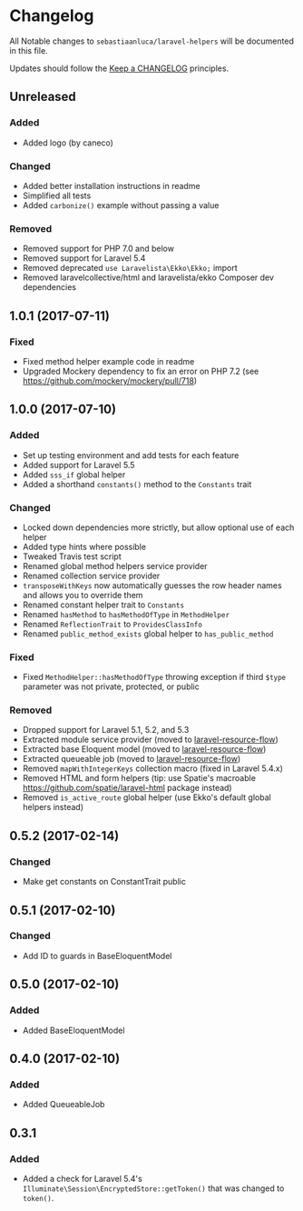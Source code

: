 # Changelog

All Notable changes to `sebastiaanluca/laravel-helpers` will be documented in this file.

Updates should follow the [Keep a CHANGELOG](http://keepachangelog.com/) principles.

## Unreleased

### Added

- Added logo (by caneco)

### Changed

- Added better installation instructions in readme
- Simplified all tests
- Added `carbonize()` example without passing a value

### Removed

- Removed support for PHP 7.0 and below
- Removed support for Laravel 5.4
- Removed deprecated `use Laravelista\Ekko\Ekko;` import
- Removed laravelcollective/html and laravelista/ekko Composer dev dependencies

## 1.0.1 (2017-07-11)

### Fixed

- Fixed method helper example code in readme
- Upgraded Mockery dependency to fix an error on PHP 7.2 (see https://github.com/mockery/mockery/pull/718)

## 1.0.0 (2017-07-10)

### Added

- Set up testing environment and add tests for each feature
- Added support for Laravel 5.5
- Added `sss_if` global helper
- Added a shorthand `constants()` method to the `Constants` trait

### Changed

- Locked down dependencies more strictly, but allow optional use of each helper
- Added type hints where possible
- Tweaked Travis test script
- Renamed global method helpers service provider
- Renamed collection service provider
- `transposeWithKeys` now automatically guesses the row header names and allows you to override them
- Renamed constant helper trait to `Constants`
- Renamed `hasMethod` to `hasMethodOfType` in `MethodHelper`
- Renamed `ReflectionTrait` to `ProvidesClassInfo`
- Renamed `public_method_exists` global helper to `has_public_method`

### Fixed

- Fixed `MethodHelper::hasMethodOfType` throwing exception if third `$type` parameter was not private, protected, or public

### Removed

- Dropped support for Laravel 5.1, 5.2, and 5.3
- Extracted module service provider (moved to [laravel-resource-flow](https://github.com/sebastiaanluca/laravel-resource-flow))
- Extracted base Eloquent model (moved to [laravel-resource-flow](https://github.com/sebastiaanluca/laravel-resource-flow))
- Extracted queueable job (moved to [laravel-resource-flow](https://github.com/sebastiaanluca/laravel-resource-flow))
- Removed `mapWithIntegerKeys` collection macro (fixed in Laravel 5.4.x)
- Removed HTML and form helpers (tip: use Spatie's macroable https://github.com/spatie/laravel-html package instead)
- Removed `is_active_route` global helper (use Ekko's default global helpers instead)

## 0.5.2 (2017-02-14)

### Changed

- Make get constants on ConstantTrait public

## 0.5.1 (2017-02-10)

### Changed

- Add ID to guards in BaseEloquentModel

## 0.5.0 (2017-02-10)

### Added

- Added BaseEloquentModel

## 0.4.0 (2017-02-10)

### Added

- Added QueueableJob

## 0.3.1

### Added

- Added a check for Laravel 5.4's `Illuminate\Session\EncryptedStore::getToken()` that was changed to `token()`.
